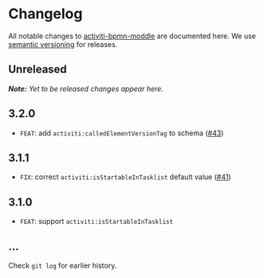 # Changelog

All notable changes to [activiti-bpmn-moddle](https://github.com/activiti/activiti-bpmn-moddle) are documented here. We use [semantic versioning](http://semver.org/) for releases.

## Unreleased

___Note:__ Yet to be released changes appear here._

## 3.2.0

* `FEAT`: add `activiti:calledElementVersionTag` to schema ([#43](https://github.com/activiti/activiti-bpmn-moddle/issues/43))

## 3.1.1

* `FIX`: correct `activiti:isStartableInTasklist` default value ([#41](https://github.com/activiti/activiti-bpmn-moddle/issues/41))

## 3.1.0

* `FEAT`: support `activiti:isStartableInTasklist`

## ...

Check `git log` for earlier history.
